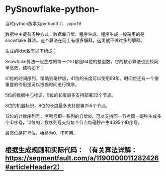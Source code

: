 # PySnowflake-python-
当时python版本为python3.7，
pip=19

数据中主键有多种方式：数据库自增、程序生成。程序生成一般采用的是snowflake 算法。这个算法在网上有很多解释，这里就不做过多的解释。

生成的id大致有以下组成：

Snowflake算法一般生成的每一个ID都是64位的整型数，它的核心算法也比较简单高效，结构如下：

41位的时间序列，精确到毫秒级，41位的长度可以使用69年。时间位还有一个很重要的作用是可以根据时间进行排序。

5位的数据中心标识，5位的长度最多支持部署32个节点。

8位的机器标识，8位的长度最多支持部署255个节点。

12位的计数序列号，序列号即一系列的自增id，可以支持同一节点同一毫秒生成多个ID序号，12位的计数序列号支持每个节点每毫秒产生4095个ID序号。

最高位是符号位，始终为0，不可用。

根据生成规则和实际代码： 
（有关算法详解：https://segmentfault.com/a/1190000011282426#articleHeader2）
--------------------- 

